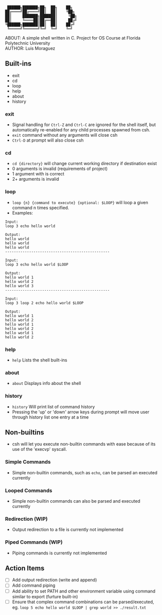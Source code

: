     ██████╗███████╗██╗  ██╗    ██╗  
    ██╔════╝██╔════╝██║  ██║    ╚██╗  
    ██║     ███████╗███████║     ╚██╗  
    ██║     ╚════██║██╔══██║     ██╔╝  
    ╚██████╗███████║██║  ██║    ██╔╝  
     ╚═════╝╚══════╝╚═╝  ╚═╝    ╚═╝  

ABOUT: A simple shell written in C. Project for OS Course at Florida Polytechnic University  
AUTHOR: Luis Moraguez

## Built-ins
 - exit
 - cd
 - loop
 - help
 - about
 - history

 ### exit
   - Signal handling for `Ctrl-Z` and `Ctrl-C` are ignored for the shell itself, but automatically re-enabled for any child processes spawned from csh.
   - `exit` command without any arguments will close csh
   - `Ctrl-D` at prompt will also close csh

 ### cd
   - `cd {directory}` will change current working directory if destination exist
   - 0 arguments is invalid (requirements of project)
   - 1 argument with is correct
   - 2+ arguments is invalid

 ### loop
   - `loop {n} {command to execute} {optional: $LOOP}` will loop a given command n times specified.
   - Examples:
 ```
 Input:
 loop 3 echo hello world

 Output:
 hello world
 hello world
 hello world
 ------------------------------------------------

 Input:
 loop 3 echo hello world $LOOP

 Output:
 hello world 1
 hello world 2
 hello world 3
 ------------------------------------------------

 Input:
 loop 3 loop 2 echo hello world $LOOP

 Output:
 hello world 1
 hello world 2
 hello world 1
 hello world 2
 hello world 1
 hello world 2
 ```
 ### help
   - `help` Lists the shell built-ins

 ### about
   - `about` Displays info about the shell

 ### history
   - `history` Will print list of command history
   - Pressing the 'up' or 'down' arrow keys during prompt will move user through history list one entry at a time

## Non-builtins
 - csh will let you execute non-builtin commands with ease because of its use of the 'execvp' syscall.

 ### Simple Commands
   - Simple non-builtin commands, such as `echo`, can be parsed an executed currently
 ### Looped Commands
   - Simple non-builtin commands can also be parsed and executed currently
 ### Redirection (WIP)
   - Output redirection to a file is currently not implemented
 ### Piped Commands (WIP)
   - Piping commands is currently not implemented

## Action Items
 - [ ] Add output redirection (write and append)
 - [ ] Add command piping
 - [ ] Add ability to set PATH and other environment variable using command similar to export (furture built-in)
 - [ ] Ensure that complex command combinations can be parsed/executed, eg. `loop 5 echo hello world $LOOP | grep world >> ./result.txt`